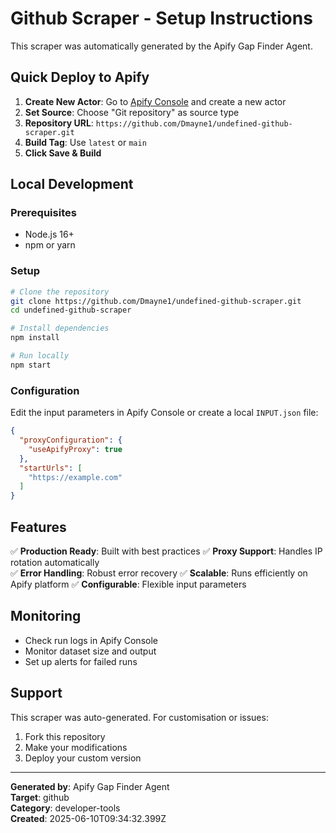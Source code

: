 # Github Scraper - Setup Instructions

This scraper was automatically generated by the Apify Gap Finder Agent.

## Quick Deploy to Apify

1. **Create New Actor**: Go to [Apify Console](https://console.apify.com/actors) and create a new actor
2. **Set Source**: Choose "Git repository" as source type
3. **Repository URL**: `https://github.com/Dmayne1/undefined-github-scraper.git`
4. **Build Tag**: Use `latest` or `main`
5. **Click Save & Build**

## Local Development

### Prerequisites
- Node.js 16+
- npm or yarn

### Setup
```bash
# Clone the repository
git clone https://github.com/Dmayne1/undefined-github-scraper.git
cd undefined-github-scraper

# Install dependencies
npm install

# Run locally
npm start
```

### Configuration
Edit the input parameters in Apify Console or create a local `INPUT.json` file:

```json
{
  "proxyConfiguration": {
    "useApifyProxy": true
  },
  "startUrls": [
    "https://example.com"
  ]
}
```

## Features

✅ **Production Ready**: Built with best practices
✅ **Proxy Support**: Handles IP rotation automatically  
✅ **Error Handling**: Robust error recovery
✅ **Scalable**: Runs efficiently on Apify platform
✅ **Configurable**: Flexible input parameters

## Monitoring

- Check run logs in Apify Console
- Monitor dataset size and output
- Set up alerts for failed runs

## Support

This scraper was auto-generated. For customisation or issues:

1. Fork this repository
2. Make your modifications
3. Deploy your custom version

---

**Generated by**: Apify Gap Finder Agent  
**Target**: github  
**Category**: developer-tools  
**Created**: 2025-06-10T09:34:32.399Z